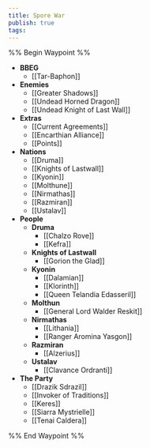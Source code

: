 ```yaml
---
title: Spore War
publish: true
tags:
---
```


%% Begin Waypoint %%
- **BBEG**
	- [[Tar-Baphon]]
- **Enemies**
	- [[Greater Shadows]]
	- [[Undead Horned Dragon]]
	- [[Undead Knight of Last Wall]]
- **Extras**
	- [[Current Agreements]]
	- [[Encarthian Alliance]]
	- [[Points]]
- **Nations**
	- [[Druma]]
	- [[Knights of Lastwall]]
	- [[Kyonin]]
	- [[Molthune]]
	- [[Nirmathas]]
	- [[Razmiran]]
	- [[Ustalav]]
- **People**
	- **Druma**
		- [[Chalzo Rove]]
		- [[Kefra]]
	- **Knights of Lastwall**
		- [[Gorion the Glad]]
	- **Kyonin**
		- [[Dalamian]]
		- [[Klorinth]]
		- [[Queen Telandia Edasseril]]
	- **Molthun**
		- [[General Lord Walder Reskit]]
	- **Nirmathas**
		- [[Lithania]]
		- [[Ranger Aromina Yasgon]]
	- **Razmiran**
		- [[Alzerius]]
	- **Ustalav**
		- [[Clavance Ordranti]]
- **The Party**
	- [[Drazik Sdrazil]]
	- [[Invoker of Traditions]]
	- [[Keres]]
	- [[Siarra Mystrielle]]
	- [[Tenai Caldera]]

%% End Waypoint %%